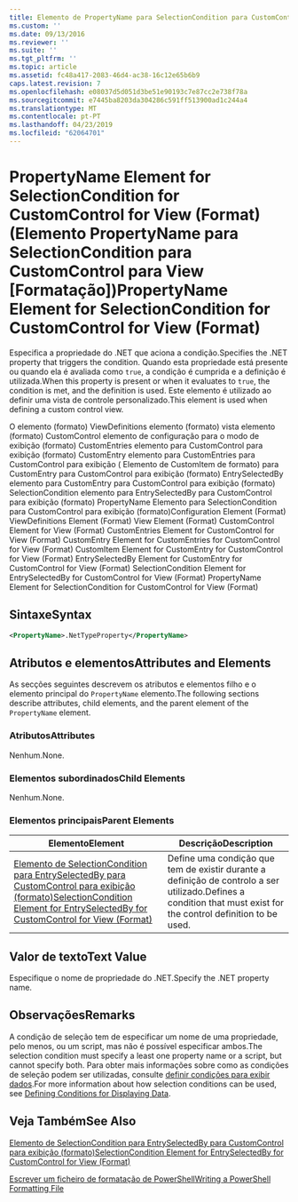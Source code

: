 ```yaml
---
title: Elemento de PropertyName para SelectionCondition para CustomControl para exibição (formato) | Documentos da Microsoft
ms.custom: ''
ms.date: 09/13/2016
ms.reviewer: ''
ms.suite: ''
ms.tgt_pltfrm: ''
ms.topic: article
ms.assetid: fc48a417-2083-46d4-ac38-16c12e65b6b9
caps.latest.revision: 7
ms.openlocfilehash: e08037d5d051d3be51e90193c7e87cc2e738f78a
ms.sourcegitcommit: e7445ba8203da304286c591ff513900ad1c244a4
ms.translationtype: MT
ms.contentlocale: pt-PT
ms.lasthandoff: 04/23/2019
ms.locfileid: "62064701"
---
```

# <a name="propertyname-element-for-selectioncondition-for-customcontrol-for-view-format"></a><span data-ttu-id="3021b-102">PropertyName Element for SelectionCondition for CustomControl for View (Format) (Elemento PropertyName para SelectionCondition para CustomControl para View [Formatação])</span><span class="sxs-lookup"><span data-stu-id="3021b-102">PropertyName Element for SelectionCondition for CustomControl for View (Format)</span></span>

<span data-ttu-id="3021b-103">Especifica a propriedade do .NET que aciona a condição.</span><span class="sxs-lookup"><span data-stu-id="3021b-103">Specifies the .NET property that triggers the condition.</span></span> <span data-ttu-id="3021b-104">Quando esta propriedade está presente ou quando ela é avaliada como `true`, a condição é cumprida e a definição é utilizada.</span><span class="sxs-lookup"><span data-stu-id="3021b-104">When this property is present or when it evaluates to `true`, the condition is met, and the definition is used.</span></span> <span data-ttu-id="3021b-105">Este elemento é utilizado ao definir uma vista de controle personalizado.</span><span class="sxs-lookup"><span data-stu-id="3021b-105">This element is used when defining a custom control view.</span></span>

<span data-ttu-id="3021b-106">O elemento (formato) ViewDefinitions elemento (formato) vista elemento (formato) CustomControl elemento de configuração para o modo de exibição (formato) CustomEntries elemento para CustomControl para exibição (formato) CustomEntry elemento para CustomEntries para CustomControl para exibição ( Elemento de CustomItem de formato) para CustomEntry para CustomControl para exibição (formato) EntrySelectedBy elemento para CustomEntry para CustomControl para exibição (formato) SelectionCondition elemento para EntrySelectedBy para CustomControl para exibição (formato) PropertyName Elemento para SelectionCondition para CustomControl para exibição (formato)</span><span class="sxs-lookup"><span data-stu-id="3021b-106">Configuration Element (Format) ViewDefinitions Element (Format) View Element (Format) CustomControl Element for View (Format) CustomEntries Element for CustomControl for View (Format) CustomEntry Element for CustomEntries for CustomControl for View (Format) CustomItem Element for CustomEntry for CustomControl for View (Format) EntrySelectedBy Element for CustomEntry for CustomControl for View (Format) SelectionCondition Element for EntrySelectedBy for CustomControl for View (Format) PropertyName Element for SelectionCondition for CustomControl for View (Format)</span></span>

## <a name="syntax"></a><span data-ttu-id="3021b-107">Sintaxe</span><span class="sxs-lookup"><span data-stu-id="3021b-107">Syntax</span></span>

```xml
<PropertyName>.NetTypeProperty</PropertyName>
```

## <a name="attributes-and-elements"></a><span data-ttu-id="3021b-108">Atributos e elementos</span><span class="sxs-lookup"><span data-stu-id="3021b-108">Attributes and Elements</span></span>

<span data-ttu-id="3021b-109">As secções seguintes descrevem os atributos e elementos filho e o elemento principal do `PropertyName` elemento.</span><span class="sxs-lookup"><span data-stu-id="3021b-109">The following sections describe attributes, child elements, and the parent element of the `PropertyName` element.</span></span>

### <a name="attributes"></a><span data-ttu-id="3021b-110">Atributos</span><span class="sxs-lookup"><span data-stu-id="3021b-110">Attributes</span></span>

<span data-ttu-id="3021b-111">Nenhum.</span><span class="sxs-lookup"><span data-stu-id="3021b-111">None.</span></span>

### <a name="child-elements"></a><span data-ttu-id="3021b-112">Elementos subordinados</span><span class="sxs-lookup"><span data-stu-id="3021b-112">Child Elements</span></span>

<span data-ttu-id="3021b-113">Nenhum.</span><span class="sxs-lookup"><span data-stu-id="3021b-113">None.</span></span>

### <a name="parent-elements"></a><span data-ttu-id="3021b-114">Elementos principais</span><span class="sxs-lookup"><span data-stu-id="3021b-114">Parent Elements</span></span>

|<span data-ttu-id="3021b-115">Elemento</span><span class="sxs-lookup"><span data-stu-id="3021b-115">Element</span></span>|<span data-ttu-id="3021b-116">Descrição</span><span class="sxs-lookup"><span data-stu-id="3021b-116">Description</span></span>|
|-------------|-----------------|
|[<span data-ttu-id="3021b-117">Elemento de SelectionCondition para EntrySelectedBy para CustomControl para exibição (formato)</span><span class="sxs-lookup"><span data-stu-id="3021b-117">SelectionCondition Element for EntrySelectedBy for CustomControl for View (Format)</span></span>](./selectioncondition-element-for-entryselectedby-for-customcontrol-format.md)|<span data-ttu-id="3021b-118">Define uma condição que tem de existir durante a definição de controlo a ser utilizado.</span><span class="sxs-lookup"><span data-stu-id="3021b-118">Defines a condition that must exist for the control definition to be used.</span></span>|

## <a name="text-value"></a><span data-ttu-id="3021b-119">Valor de texto</span><span class="sxs-lookup"><span data-stu-id="3021b-119">Text Value</span></span>

<span data-ttu-id="3021b-120">Especifique o nome de propriedade do .NET.</span><span class="sxs-lookup"><span data-stu-id="3021b-120">Specify the .NET property name.</span></span>

## <a name="remarks"></a><span data-ttu-id="3021b-121">Observações</span><span class="sxs-lookup"><span data-stu-id="3021b-121">Remarks</span></span>

<span data-ttu-id="3021b-122">A condição de seleção tem de especificar um nome de uma propriedade, pelo menos, ou um script, mas não é possível especificar ambos.</span><span class="sxs-lookup"><span data-stu-id="3021b-122">The selection condition must specify a least one property name or a script, but cannot specify both.</span></span> <span data-ttu-id="3021b-123">Para obter mais informações sobre como as condições de seleção podem ser utilizadas, consulte [definir condições para exibir dados](./defining-conditions-for-displaying-data.md).</span><span class="sxs-lookup"><span data-stu-id="3021b-123">For more information about how selection conditions can be used, see [Defining Conditions for Displaying Data](./defining-conditions-for-displaying-data.md).</span></span>

## <a name="see-also"></a><span data-ttu-id="3021b-124">Veja Também</span><span class="sxs-lookup"><span data-stu-id="3021b-124">See Also</span></span>

[<span data-ttu-id="3021b-125">Elemento de SelectionCondition para EntrySelectedBy para CustomControl para exibição (formato)</span><span class="sxs-lookup"><span data-stu-id="3021b-125">SelectionCondition Element for EntrySelectedBy for CustomControl for View (Format)</span></span>](./selectioncondition-element-for-entryselectedby-for-customcontrol-format.md)

[<span data-ttu-id="3021b-126">Escrever um ficheiro de formatação de PowerShell</span><span class="sxs-lookup"><span data-stu-id="3021b-126">Writing a PowerShell Formatting File</span></span>](./writing-a-powershell-formatting-file.md)
